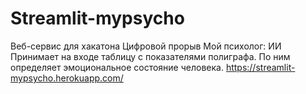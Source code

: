 # Streamlit-mypsycho
Веб-сервис для хакатона Цифровой прорыв Мой психолог: ИИ
Принимает на входе таблицу с показателями полиграфа. По ним определяет эмоциональное состояние человека.
https://streamlit-mypsycho.herokuapp.com/
